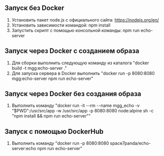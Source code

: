 ## Запуск без Docker
1. Установить пакет node.js с официального сайта: https://nodejs.org/en/
2. Установить зависимости командой: npm install
3. Запустить скрипт с помощью консольной команды: npm run echo-server
## Запуск через Docker с созданием образа
1. Для сборки выполнить следующую команду из каталога  "docker build -t mgg:echo-server ."
2. Для запуска сервера в Docker выполнить "docker run -p 8080:8080 mgg:echo-server npm run echo-server"
## Запуск через Docker без создания образа
1. Выполнить команду "docker run -it --rm --name mgg_echo -v "$PWD":/usr/src/app -w /usr/src/app -p 8080:8080 node:alpine sh -c "npm install && npm run echo-server""
## Запуск с помощью DockerHub
1. Выполнить команду "docker run -p 8080:8080 space7panda/echo-server:echo npm run echo-server"